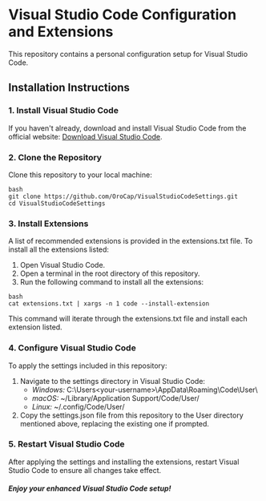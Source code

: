 # Visual Studio Code Configuration and Extensions 

This repository contains a personal configuration setup for Visual Studio Code. 

## Installation Instructions

### 1. Install Visual Studio Code

If you haven't already, download and install Visual Studio Code from the official website: [Download Visual Studio Code](https://code.visualstudio.com/).

### 2. Clone the Repository

Clone this repository to your local machine:

```
bash
git clone https://github.com/OroCap/VisualStudioCodeSettings.git
cd VisualStudioCodeSettings
```

### 3. Install Extensions

A list of recommended extensions is provided in the extensions.txt file. To install all the extensions listed:

1. Open Visual Studio Code.
2. Open a terminal in the root directory of this repository.
3. Run the following command to install all the extensions:
```
bash
cat extensions.txt | xargs -n 1 code --install-extension
``` 

This command will iterate through the extensions.txt file and install each extension listed.

### 4. Configure Visual Studio Code

To apply the settings included in this repository:

1. Navigate to the settings directory in Visual Studio Code:
   - *Windows:* C:\Users\<your-username>\AppData\Roaming\Code\User\
   - *macOS:* ~/Library/Application Support/Code/User/
   - *Linux:* ~/.config/Code/User/
2. Copy the settings.json file from this repository to the User directory mentioned above, replacing the existing one if prompted.

### 5. Restart Visual Studio Code

After applying the settings and installing the extensions, restart Visual Studio Code to ensure all changes take effect.

##### Enjoy your enhanced Visual Studio Code setup! 